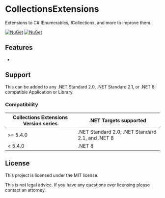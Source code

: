 # CollectionsExtensions

Extensions to C# IEnumerables, ICollections, and more to improve them.

[![NuGet](https://img.shields.io/nuget/v/AlastairLundy.Extensions.Collections.svg)](https://www.nuget.org/packages/AlastairLundy.Extensions.Collections/) 
[![NuGet](https://img.shields.io/nuget/dt/AlastairLundy.Extensions.Collections.svg)](https://www.nuget.org/packages/AlastairLundy.Extensions.Collections/)

## Features
*
## Support 
This can be added to any .NET Standard 2.0, .NET Standard 2.1, or .NET 8 compatible Application or Library.

### Compatibility 

| Collections Extensions Version series | .NET Targets supported | 
|--------------------------|-------------------------------|
| >= 5.4.0                      | .NET Standard 2.0, .NET Standard 2.1, and .NET 8 |
| < 5.4.0 | .NET 8 |

## License
This project is licensed under the MIT license.

This is not legal advice. If you have any questions over licensing please contact an attorney.
